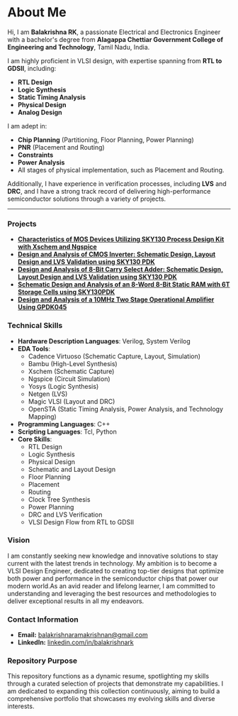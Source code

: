# About Me

Hi, I am **Balakrishna RK**, a passionate Electrical and Electronics Engineer with a bachelor's degree from **Alagappa Chettiar Government College of Engineering and Technology**, Tamil Nadu, India. 

I am highly proficient in VLSI design, with expertise spanning from **RTL to GDSII**, including:
- **RTL Design**
- **Logic Synthesis**
- **Static Timing Analysis**
- **Physical Design**
- **Analog Design**

I am adept in:
- **Chip Planning** (Partitioning, Floor Planning, Power Planning)
- **PNR** (Placement and Routing)
- **Constraints**
- **Power Analysis**
- All stages of physical implementation, such as Placement and Routing.

Additionally, I have experience in verification processes, including **LVS** and **DRC**, and I have a strong track record of delivering high-performance semiconductor solutions through a variety of projects.

---

### Projects
- [**Characteristics of MOS Devices Utilizing SKY130 Process Design Kit with Xschem and Ngspice**](https://github.com/Balakrishna-RK/Balakrishna-RK/tree/main/Projects/Characteristics_of_MOS_Devices_Utilizing_SKY130_Process_Design_Kit_with_Xschem_and_Ngspice)
- [**Design and Analysis of CMOS Inverter: Schematic Design, Layout Design and LVS Validation using SKY130 PDK**](https://github.com/Balakrishna-RK/Balakrishna-RK/tree/main/Projects/Design_and_Analysis_of_CMOS_Inverter%3A_Schematic_Design_Layout_Design_and_LVS_Validation_using_SKY130_PDK)
- [**Design and Analysis of 8-Bit Carry Select Adder: Schematic Design, Layout Design and LVS Validation using SKY130 PDK**](https://github.com/Balakrishna-RK/Balakrishna-RK/tree/main/Projects/Design_and_Analysis_of_8-bit_Carry_Select_Adder_Schematic_Design_Layout_Design_and_LVS_Validation_using_SKY130PDK)
- [**Schematic Design and Analysis of an 8-Word 8-Bit Static RAM with 6T Storage Cells using SKY130PDK**](https://github.com/Balakrishna-RK/Balakrishna-RK/tree/main/Projects/Schematic_Design_and_Analysis_of_an_8-Word_8-Bit_Static_RAM_with_6T_Storage_Cells_using_SKY130PDK)
- [**Design and Analysis of a 10MHz Two Stage Operational Amplifier Using GPDK045**](https://github.com/Balakrishna-RK/Balakrishna-RK/tree/main/Projects/Design_and_Analysis_of_a_10MHz_Two_Stage_Operational_Amplifier_Using_GPDK045)

### Technical Skills
- **Hardware Description Languages**: Verilog, System Verilog
- **EDA Tools**: 
  - Cadence Virtuoso (Schematic Capture, Layout, Simulation)
  - Bambu (High-Level Synthesis)
  - Xschem (Schematic Capture)
  - Ngspice (Circuit Simulation)
  - Yosys (Logic Synthesis)
  - Netgen (LVS)
  - Magic VLSI (Layout and DRC)
  - OpenSTA (Static Timing Analysis, Power Analysis, and Technology Mapping)
- **Programming Languages**: C++
- **Scripting Languages**: Tcl, Python
- **Core Skills**:
  - RTL Design
  - Logic Synthesis
  - Physical Design
  - Schematic and Layout Design
  - Floor Planning
  - Placement
  - Routing
  - Clock Tree Synthesis
  - Power Planning
  - DRC and LVS Verification
  - VLSI Design Flow from RTL to GDSII


### Vision
I am constantly seeking new knowledge and innovative solutions to stay current with the latest trends in technology. My ambition is to become a VLSI Design Engineer, dedicated to creating top-tier designs that optimize both power and performance in the semiconductor chips that power our modern world.As an avid reader and lifelong learner, I am committed to understanding and leveraging the best resources and methodologies to deliver exceptional results in all my endeavors.

### Contact Information
- **Email:** balakrishnaramakrishnan@gmail.com
- **LinkedIn:** [linkedin.com/in/balakrishnark](http://www.linkedin.com/in/balakrishnark)

### Repository Purpose
This repository functions as a dynamic resume, spotlighting my skills through a curated selection of projects that demonstrate my capabilities. I am dedicated to expanding this collection continuously, aiming to build a comprehensive portfolio that showcases my evolving skills and diverse interests.

